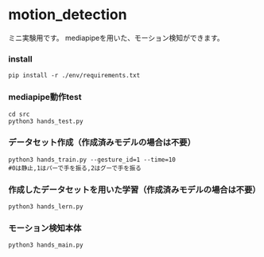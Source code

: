 # motion_detection
ミニ実験用です。
mediapipeを用いた、モーション検知ができます。

### install
```shell
pip install -r ./env/requirements.txt
```

### mediapipe動作test
```shell
cd src
python3 hands_test.py
```

### データセット作成（作成済みモデルの場合は不要）
```shell
python3 hands_train.py --gesture_id=1 --time=10
#0は静止,1はパーで手を振る,2はグーで手を振る
```

### 作成したデータセットを用いた学習（作成済みモデルの場合は不要）
```shell
python3 hands_lern.py
```

### モーション検知本体
```shell
python3 hands_main.py
```